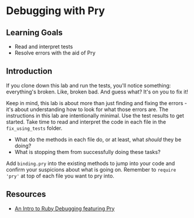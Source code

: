 # Debugging with Pry

## Learning Goals

- Read and interpret tests
- Resolve errors with the aid of Pry

## Introduction

If you clone down this lab and run the tests, you'll notice something:
everything's broken. Like, broken bad. And guess what?  It's on you to fix it!

Keep in mind, this lab is about more than just finding and fixing the errors -
it's about understanding how to look for what those errors are. The instructions
in this lab are intentionally minimal. Use the test results to get started. Take
time to read and interpret the code in each file in the `fix_using_tests`
folder.

- What do the methods in each file do, or at least, what _should_ they be doing?
- What is stopping them from successfully doing these tasks?

Add `binding.pry` into the existing methods to jump into your code and confirm
your suspicions about what is going on. Remember to `require 'pry'` at top of
each file you want to pry into.

## Resources

- [An Intro to Ruby Debugging featuring Pry](https://medium.com/@TheDickWard/an-intro-to-ruby-debugging-featuring-pry-c931fde69069)
